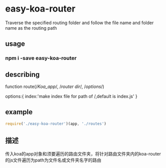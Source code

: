 # easy-koa-router
Traverse the specified routing folder and follow the file name and folder name as the routing path


## usage

### npm i -save easy-koa-router


## describing

function route(/*Koa_app*/, /*router dir*/, /*options*/)

options:{
  index:'make index file for path of /,default is index.js'
  }

## example
```javascript
require('./easy-koa-router')(app, './routes')
```

## 描述

传入koa的app对象和须要遍历的路由文件夹，将针对路由文件夹内的koa-router的js文件遍历为path为文件名或文件夹名字的路由